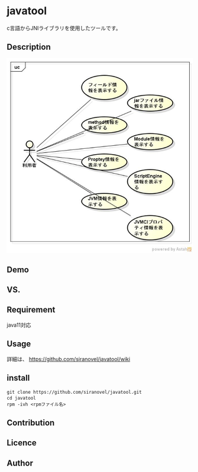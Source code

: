 ﻿javatool
========
c言語からJNIライブラリを使用したツールです。


## Description ##
![java tool](images/ucJavaTool.jpg)

## Demo ##

## VS. ##

## Requirement ##
java11対応

## Usage ##
詳細は、
https://github.com/siranovel/javatool/wiki

## install ##
    git clone https://github.com/siranovel/javatool.git  
    cd javatool  
    rpm -ivh <rpmファイル名>  

## Contribution ##

## Licence ##

## Author ##
